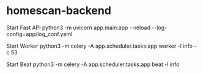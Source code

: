 # homescan-backend

Start Fast API
python3 -m uvicorn app.main:app --reload --log-config=app/log_conf.yaml

Start Worker
python3 -m celery -A app.scheduler.tasks:app worker -l info -c 53

Start Beat
python3 -m celery -A app.scheduler.tasks:app beat -l info
